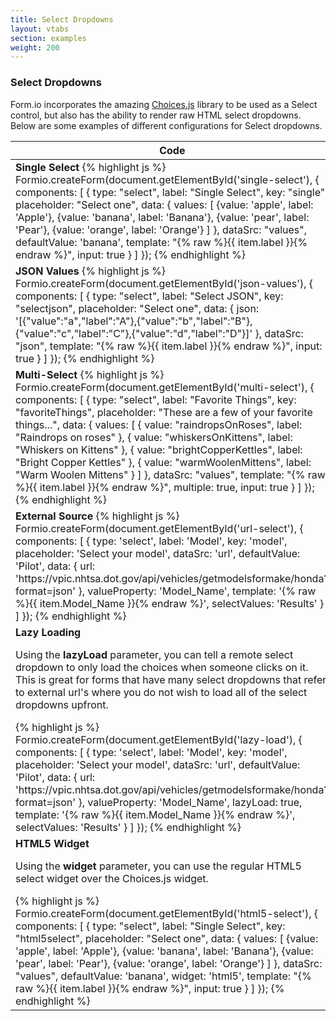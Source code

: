 ```yaml
---
title: Select Dropdowns
layout: vtabs
section: examples
weight: 200
---
```

### Select Dropdowns

Form.io incorporates the amazing [Choices.js](https://github.com/jshjohnson/Choices) library to be used as a Select control,
but also has the ability to render raw HTML select dropdowns. Below are some examples of different configurations for 
Select dropdowns.

<script type="text/javascript">
var createSelectForm = function(element, select) {
  return Formio.createForm(document.getElementById(element), {
    components: [
      select
    ]
  }).then(function(form) {
    form.on('change', function(event) {
      console.log(event);
      console.log(form.submission);
    });
    return form;
  });
};
</script>

<table class="table table-bordered table-striped">
  <thead>
    <tr>
      <th>Code</th>
      <th>Example</th>
    </tr>
  </thead>
  <tbody>
    <tr>
      <td>
        <strong>Single Select</strong>   
{% highlight js %} 
Formio.createForm(document.getElementById('single-select'), {
  components: [
    {
      type: "select",
      label: "Single Select",
      key: "single",
      placeholder: "Select one",
      data: {
        values: [
          {value: 'apple', label: 'Apple'},
          {value: 'banana', label: 'Banana'},
          {value: 'pear', label: 'Pear'},
          {value: 'orange', label: 'Orange'}
        ]
      },
      dataSrc: "values",
      defaultValue: 'banana',
      template: "<span>{% raw %}{{ item.label }}{% endraw %}</span>",
      input: true
    }
  ]
});
{% endhighlight %}
      </td>
      <td>
        <div id="single-select"></div>
        <script type="text/javascript">
          createSelectForm('single-select', {
            type: "select",
            label: "Single Select",
            key: "single",
            placeholder: "Select one",
            data: {
              values: [
                {value: 'apple', label: 'Apple'},
                {value: 'banana', label: 'Banana'},
                {value: 'pear', label: 'Pear'},
                {value: 'orange', label: 'Orange'}
              ]
            },
            dataSrc: "values",
            defaultValue: 'banana',
            template: "<span>{% raw %}{{ item.label }}{% endraw %}</span>",
            input: true
          });
        </script>
      </td>
    </tr>
    <tr>
      <td>
        <strong>JSON Values</strong>   
{% highlight js %} 
Formio.createForm(document.getElementById('json-values'), {
  components: [
    {
      type: "select",
      label: "Select JSON",
      key: "selectjson",
      placeholder: "Select one",
      data: {
        json: '[{"value":"a","label":"A"},{"value":"b","label":"B"},{"value":"c","label":"C"},{"value":"d","label":"D"}]'
      },
      dataSrc: "json",
      template: "<span>{% raw %}{{ item.label }}{% endraw %}</span>",
      input: true
    }
  ]
});
{% endhighlight %}
      </td>
      <td>
        <div id="json-values"></div>
        <script type="text/javascript">
          createSelectForm('json-values', {
            type: "select",
            label: "Select JSON",
            key: "selectjson",
            placeholder: "Select one",
            data: {
              json: '[{"value":"a","label":"A"},{"value":"b","label":"B"},{"value":"c","label":"C"},{"value":"d","label":"D"}]'
            },
            dataSrc: "json",
            template: "<span>{% raw %}{{ item.label }}{% endraw %}</span>",
            input: true
          });
        </script>
      </td>
    </tr>
    <tr>
      <td>
        <strong>Multi-Select</strong>   
{% highlight js %} 
Formio.createForm(document.getElementById('multi-select'), {
  components: [
    {
      type: "select",
      label: "Favorite Things",
      key: "favoriteThings",
      placeholder: "These are a few of your favorite things...",
      data: {
        values: [
          {
            value: "raindropsOnRoses",
            label: "Raindrops on roses"
          },
          {
            value: "whiskersOnKittens",
            label: "Whiskers on Kittens"
          },
          {
            value: "brightCopperKettles",
            label: "Bright Copper Kettles"
          },
          {
            value: "warmWoolenMittens",
            label: "Warm Woolen Mittens"
          }
        ]
      },
      dataSrc: "values",
      template: "<span>{% raw %}{{ item.label }}{% endraw %}</span>",
      multiple: true,
      input: true
    }
  ]
});
{% endhighlight %}
      </td>
      <td>
        <div id="multi-select"></div>
        <script type="text/javascript">
          createSelectForm('multi-select', {
            type: "select",
            label: "Favorite Things",
            key: "favoriteThings",
            placeholder: "These are a few of your favorite things...",
            data: {
              values: [
                {
                  value: "raindropsOnRoses",
                  label: "Raindrops on roses"
                },
                {
                  value: "whiskersOnKittens",
                  label: "Whiskers on Kittens"
                },
                {
                  value: "brightCopperKettles",
                  label: "Bright Copper Kettles"
                },
                {
                  value: "warmWoolenMittens",
                  label: "Warm Woolen Mittens"
                }
              ]
            },
            dataSrc: "values",
            template: "<span>{% raw %}{{ item.label }}{% endraw %}</span>",
            multiple: true,
            input: true
          });
        </script>
      </td>
    </tr>
    <tr>
      <td>
        <strong>External Source</strong>   
{% highlight js %} 
Formio.createForm(document.getElementById('url-select'), {
  components: [
    {
      type: 'select',
      label: 'Model',
      key: 'model',
      placeholder: 'Select your model',
      dataSrc: 'url',
      defaultValue: 'Pilot',
      data: {
        url: 'https://vpic.nhtsa.dot.gov/api/vehicles/getmodelsformake/honda?format=json'
      },
      valueProperty: 'Model_Name',
      template: '<span>{% raw %}{{ item.Model_Name }}{% endraw %}</span>',
      selectValues: 'Results'
    }
  ]
});
{% endhighlight %}
      </td>
      <td>
        <div id="url-select"></div>
        <script type="text/javascript">
          createSelectForm('url-select', {
            type: 'select',
            label: 'Model',
            key: 'model',
            placeholder: 'Select your model',
            dataSrc: 'url',
            defaultValue: 'Pilot',
            data: {
              url: 'https://vpic.nhtsa.dot.gov/api/vehicles/getmodelsformake/honda?format=json'
            },
            valueProperty: 'Model_Name',
            template: '<span>{% raw %}{{ item.Model_Name }}{% endraw %}</span>',
            selectValues: 'Results'
          });
        </script>
      </td>
    </tr>
    <tr>
      <td>
        <strong>Lazy Loading</strong>  
        <p>Using the <strong>lazyLoad</strong> parameter, you can tell a remote select dropdown to only load the choices 
        when someone clicks on it. This is great for forms that have many select dropdowns that refer to external url's
        where you do not wish to load all of the select dropdowns upfront.</p> 
{% highlight js %} 
Formio.createForm(document.getElementById('lazy-load'), {
  components: [
    {
      type: 'select',
      label: 'Model',
      key: 'model',
      placeholder: 'Select your model',
      dataSrc: 'url',
      defaultValue: 'Pilot',
      data: {
        url: 'https://vpic.nhtsa.dot.gov/api/vehicles/getmodelsformake/honda?format=json'
      },
      valueProperty: 'Model_Name',
      lazyLoad: true,
      template: '<span>{% raw %}{{ item.Model_Name }}{% endraw %}</span>',
      selectValues: 'Results'
    }
  ]
});
{% endhighlight %}
      </td>
      <td>
        <div id="lazy-load"></div>
        <script type="text/javascript">
          createSelectForm('lazy-load', {
            type: 'select',
            label: 'Model',
            key: 'model',
            placeholder: 'Select your model',
            dataSrc: 'url',
            defaultValue: 'Pilot',
            data: {
              url: 'https://vpic.nhtsa.dot.gov/api/vehicles/getmodelsformake/honda?format=json'
            },
            valueProperty: 'Model_Name',
            lazyLoad: true,
            template: '<span>{% raw %}{{ item.Model_Name }}{% endraw %}</span>',
            selectValues: 'Results'
          });
        </script>
      </td>
    </tr>
    <tr>
      <td>
        <strong>HTML5 Widget</strong>
        <p>Using the <strong>widget</strong> parameter, you can use the regular HTML5 select widget over the Choices.js widget.</p> 
{% highlight js %} 
Formio.createForm(document.getElementById('html5-select'), {
  components: [
    {
      type: "select",
      label: "Single Select",
      key: "html5select",
      placeholder: "Select one",
      data: {
        values: [
          {value: 'apple', label: 'Apple'},
          {value: 'banana', label: 'Banana'},
          {value: 'pear', label: 'Pear'},
          {value: 'orange', label: 'Orange'}
        ]
      },
      dataSrc: "values",
      defaultValue: 'banana',
      widget: 'html5',
      template: "<span>{% raw %}{{ item.label }}{% endraw %}</span>",
      input: true
    }
  ]
});
{% endhighlight %}
      </td>
      <td>
        <div id="html5-select"></div>
        <script type="text/javascript">
          createSelectForm('html5-select', {
            type: "select",
            label: "Single Select",
            key: "html5select",
            placeholder: "Select one",
            data: {
              values: [
                {value: 'apple', label: 'Apple'},
                {value: 'banana', label: 'Banana'},
                {value: 'pear', label: 'Pear'},
                {value: 'orange', label: 'Orange'}
              ]
            },
            dataSrc: "values",
            defaultValue: 'banana',
            widget: 'html5',
            template: "<span>{% raw %}{{ item.label }}{% endraw %}</span>",
            input: true
          });
        </script>
      </td>
    </tr>
  </tbody>
</table>
